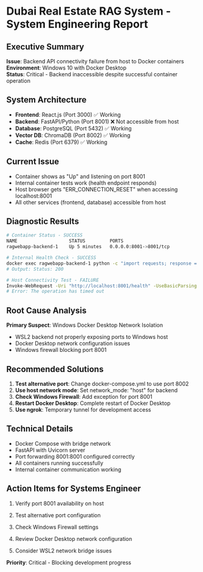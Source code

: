 # Dubai Real Estate RAG System - System Engineering Report

## Executive Summary
**Issue**: Backend API connectivity failure from host to Docker containers  
**Environment**: Windows 10 with Docker Desktop  
**Status**: Critical - Backend inaccessible despite successful container operation  

## System Architecture
- **Frontend**: React.js (Port 3000) ✅ Working
- **Backend**: FastAPI/Python (Port 8001) ❌ Not accessible from host
- **Database**: PostgreSQL (Port 5432) ✅ Working
- **Vector DB**: ChromaDB (Port 8002) ✅ Working
- **Cache**: Redis (Port 6379) ✅ Working

## Current Issue
- Container shows as "Up" and listening on port 8001
- Internal container tests work (health endpoint responds)
- Host browser gets "ERR_CONNECTION_RESET" when accessing localhost:8001
- All other services (frontend, database) accessible from host

## Diagnostic Results
```bash
# Container Status - SUCCESS
NAME                   STATUS         PORTS
ragwebapp-backend-1    Up 5 minutes   0.0.0.0:8001->8001/tcp

# Internal Health Check - SUCCESS
docker exec ragwebapp-backend-1 python -c "import requests; response = requests.get('http://localhost:8001/health'); print(f'Status: {response.status_code}')"
# Output: Status: 200

# Host Connectivity Test - FAILURE
Invoke-WebRequest -Uri "http://localhost:8001/health" -UseBasicParsing
# Error: The operation has timed out
```

## Root Cause Analysis
**Primary Suspect**: Windows Docker Desktop Network Isolation
- WSL2 backend not properly exposing ports to Windows host
- Docker Desktop network configuration issues
- Windows firewall blocking port 8001

## Recommended Solutions
1. **Test alternative port**: Change docker-compose.yml to use port 8002
2. **Use host network mode**: Set network_mode: "host" for backend
3. **Check Windows Firewall**: Add exception for port 8001
4. **Restart Docker Desktop**: Complete restart of Docker Desktop
5. **Use ngrok**: Temporary tunnel for development access

## Technical Details
- Docker Compose with bridge network
- FastAPI with Uvicorn server
- Port forwarding 8001:8001 configured correctly
- All containers running successfully
- Internal container communication working

## Action Items for Systems Engineer
1. Verify port 8001 availability on host
2. Test alternative port configuration
3. Check Windows Firewall settings
4. Review Docker Desktop network configuration

5. Consider WSL2 network bridge issues

**Priority**: Critical - Blocking development progress
